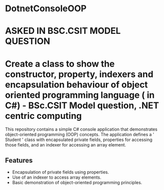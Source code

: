 # DotnetConsoleOOP

# ASKED IN BSC.CSIT MODEL QUESTION
# Create a class to show the constructor, property, indexers and encapsulation behaviour of object oriented programming language ( in C#) - BSc.CSIT Model question, .NET centric computing

This repository contains a simple C# console application that demonstrates object-oriented programming (OOP) concepts. 
The application defines a ' Student ' class with encapsulated private fields, properties for accessing those fields, 
and an indexer for accessing an array element.

## Features

- Encapsulation of private fields using properties.
- Use of an indexer to access array elements.
- Basic demonstration of object-oriented programming principles.
